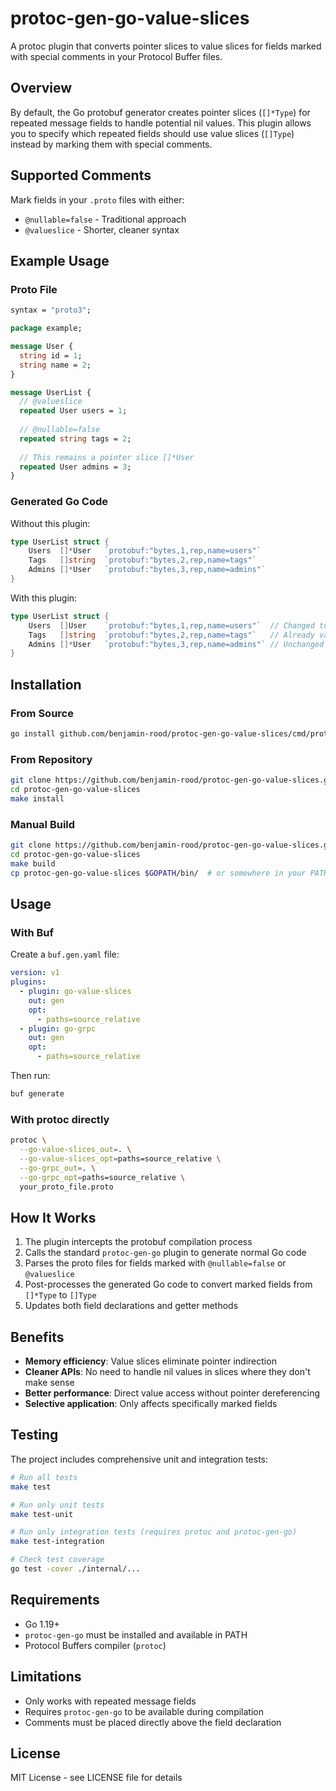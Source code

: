 # protoc-gen-go-value-slices

A protoc plugin that converts pointer slices to value slices for fields marked with special comments in your Protocol Buffer files.

## Overview

By default, the Go protobuf generator creates pointer slices (`[]*Type`) for repeated message fields to handle potential nil values. This plugin allows you to specify which repeated fields should use value slices (`[]Type`) instead by marking them with special comments.

## Supported Comments

Mark fields in your `.proto` files with either:
- `@nullable=false` - Traditional approach
- `@valueslice` - Shorter, cleaner syntax

## Example Usage

### Proto File

```protobuf
syntax = "proto3";

package example;

message User {
  string id = 1;
  string name = 2;
}

message UserList {
  // @valueslice
  repeated User users = 1;
  
  // @nullable=false  
  repeated string tags = 2;
  
  // This remains a pointer slice []*User
  repeated User admins = 3;
}
```

### Generated Go Code

Without this plugin:
```go
type UserList struct {
    Users  []*User   `protobuf:"bytes,1,rep,name=users"`
    Tags   []string  `protobuf:"bytes,2,rep,name=tags"`  
    Admins []*User   `protobuf:"bytes,3,rep,name=admins"`
}
```

With this plugin:
```go
type UserList struct {
    Users  []User    `protobuf:"bytes,1,rep,name=users"`  // Changed to value slice
    Tags   []string  `protobuf:"bytes,2,rep,name=tags"`   // Already value slice for primitives
    Admins []*User   `protobuf:"bytes,3,rep,name=admins"` // Unchanged
}
```

## Installation

### From Source

```bash
go install github.com/benjamin-rood/protoc-gen-go-value-slices/cmd/protoc-gen-go-value-slices@latest
```

### From Repository

```bash
git clone https://github.com/benjamin-rood/protoc-gen-go-value-slices.git
cd protoc-gen-go-value-slices
make install
```

### Manual Build

```bash
git clone https://github.com/benjamin-rood/protoc-gen-go-value-slices.git
cd protoc-gen-go-value-slices
make build
cp protoc-gen-go-value-slices $GOPATH/bin/  # or somewhere in your PATH
```

## Usage

### With Buf

Create a `buf.gen.yaml` file:

```yaml
version: v1
plugins:
  - plugin: go-value-slices
    out: gen
    opt:
      - paths=source_relative
  - plugin: go-grpc
    out: gen
    opt:
      - paths=source_relative
```

Then run:
```bash
buf generate
```

### With protoc directly

```bash
protoc \
  --go-value-slices_out=. \
  --go-value-slices_opt=paths=source_relative \
  --go-grpc_out=. \
  --go-grpc_opt=paths=source_relative \
  your_proto_file.proto
```

## How It Works

1. The plugin intercepts the protobuf compilation process
2. Calls the standard `protoc-gen-go` plugin to generate normal Go code
3. Parses the proto files for fields marked with `@nullable=false` or `@valueslice`
4. Post-processes the generated Go code to convert marked fields from `[]*Type` to `[]Type`
5. Updates both field declarations and getter methods

## Benefits

- **Memory efficiency**: Value slices eliminate pointer indirection
- **Cleaner APIs**: No need to handle nil values in slices where they don't make sense
- **Better performance**: Direct value access without pointer dereferencing
- **Selective application**: Only affects specifically marked fields

## Testing

The project includes comprehensive unit and integration tests:

```bash
# Run all tests
make test

# Run only unit tests
make test-unit

# Run only integration tests (requires protoc and protoc-gen-go)
make test-integration

# Check test coverage
go test -cover ./internal/...
```

## Requirements

- Go 1.19+
- `protoc-gen-go` must be installed and available in PATH
- Protocol Buffers compiler (`protoc`)

## Limitations

- Only works with repeated message fields
- Requires `protoc-gen-go` to be available during compilation
- Comments must be placed directly above the field declaration

## License

MIT License - see LICENSE file for details